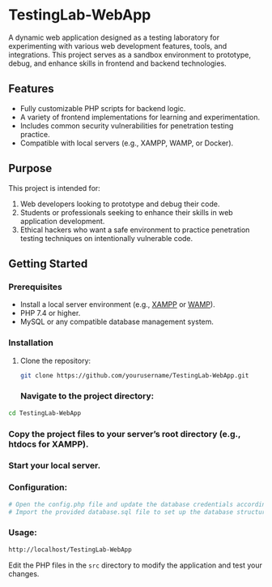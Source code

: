 # TestingLab-WebApp
A dynamic web application designed as a testing laboratory for experimenting with various web development features, tools, and integrations. This project serves as a sandbox environment to prototype, debug, and enhance skills in frontend and backend technologies.

## Features
- Fully customizable PHP scripts for backend logic.
- A variety of frontend implementations for learning and experimentation.
- Includes common security vulnerabilities for penetration testing practice.
- Compatible with local servers (e.g., XAMPP, WAMP, or Docker).

## Purpose
This project is intended for:
1. Web developers looking to prototype and debug their code.
2. Students or professionals seeking to enhance their skills in web application development.
3. Ethical hackers who want a safe environment to practice penetration testing techniques on intentionally vulnerable code.

## Getting Started

### Prerequisites
- Install a local server environment (e.g., [XAMPP](https://www.apachefriends.org/index.html) or [WAMP](http://www.wampserver.com/en/)).
- PHP 7.4 or higher.
- MySQL or any compatible database management system.

### Installation
1. Clone the repository:
   ```bash
   git clone https://github.com/yourusername/TestingLab-WebApp.git
   ```

   ### Navigate to the project directory:
```bash
cd TestingLab-WebApp
```

### Copy the project files to your server’s root directory (e.g., htdocs for XAMPP).

### Start your local server.

### Configuration:
```bash
# Open the config.php file and update the database credentials according to your local environment.
# Import the provided database.sql file to set up the database structure.
```

### Usage:
```bash
http://localhost/TestingLab-WebApp
```
Edit the PHP files in the `src` directory to modify the application and test your changes.



